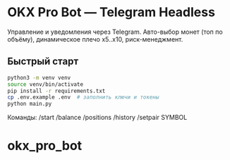 # OKX Pro Bot — Telegram Headless
Управление и уведомления через Telegram. Авто-выбор монет (топ по объёму), динамическое плечо x5..x10, риск-менеджмент.

## Быстрый старт
```bash
python3 -m venv venv
source venv/bin/activate
pip install -r requirements.txt
cp .env.example .env  # заполнить ключи и токены
python main.py
```
Команды: /start /balance /positions /history /setpair SYMBOL
# okx_pro_bot
